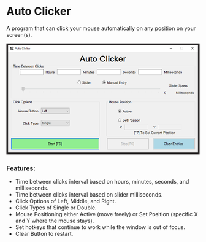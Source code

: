 # Auto Clicker

A program that can click your mouse automatically on any position on your screen(s).

![Auto Clicker Preview](readme/autoclicker.png)

### Features:
- Time between clicks interval based on hours, minutes, seconds, and milliseconds.
- Time between clicks interval based on slider milliseconds.
- Click Options of Left, Middle, and Right.
- Click Types of Single or Double.
- Mouse Positioning either Active (move freely) or Set Position (specific X and Y where the mouse stays).
- Set hotkeys that continue to work while the window is out of focus.
- Clear Button to restart.
